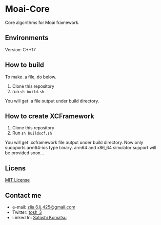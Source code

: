 # Moai-Core
Core algorithms for Moai framework.

## Environments
Version: C++17

## How to build
To make .a file, do below.
1. Clone this repository
2. run `sh build.sh`

You will get .a file output under build directory.

## How to create XCFramework
1. Clone this repository
2. Run `sh buildxcf.sh`

You will get .xcframework file output under build directory.
Now only suopports arm64-ios type binary.
arm64 and x86_64 simulator support will be provided soon...

## Licens
[MIT License](https://github.com/tosh7/Moai-Core/blob/main/LICENSE)

## Contact me
- e-mail: zlia.6.lj.425@gmail.com
- Twitter: [tosh_3](https://www.linkedin.com/in/satoshi-komatsu-5a8a4a220/)
- Linked In: [Satoshi Komatsu](https://www.linkedin.com/in/satoshi-komatsu-5a8a4a220/)
